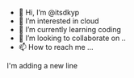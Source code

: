 - 👋 Hi, I’m @itsdkyp
- 👀 I’m interested in cloud
- 🌱 I’m currently learning coding
- 💞️ I’m looking to collaborate on ..
- 📫 How to reach me ...

<!---
itsdkyp/itsdkyp is a ✨ special ✨ repository because its `README.md` (this file) appears on your GitHub profile.
You can click the Preview link to take a look at your changes.
--->
 
I'm adding a new line
